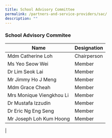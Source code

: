 ```yaml
---
title: School Advisory Committee
permalink: /partners-and-service-providers/sac/
description: ""
---
```

### **School Advisory Commitee**

| Name | Designation |
|---|---|
|  Mdm Catherine Loh|  Chairperson |
|  Ms Yeo Seow Wei |  Member |
|  Dr Lim Seok Lai |  Member |
|  Mr Jimmy Ho J Meng|  Member |
|  Mdm Grace Cheah |  Member |
|  Mrs Monique Viengkhou Li |  Member |
|  Dr Mustafa Izzudin |  Member |
|  Dr Eric Ng Eng Seng|  Member |
|  Mr Joseph Loh Kum Hoong |  Member |
|